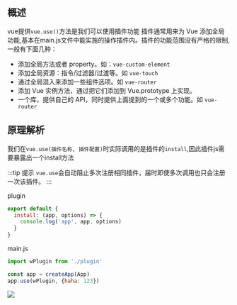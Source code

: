 
## 概述
vue提供`vue.use()`方法是我们可以使用插件功能
插件通常用来为 Vue 添加全局功能,基本在main.js文件中能实施的操作插件内。插件的功能范围没有严格的限制,一般有下面几种：
- 添加全局方法或者 property。如：`vue-custom-element`
- 添加全局资源：指令/过滤器/过渡等。如 `vue-touch`
- 通过全局混入来添加一些组件选项。如 `vue-router`
- 添加 Vue 实例方法，通过把它们添加到 Vue.prototype 上实现。
- 一个库，提供自己的 API，同时提供上面提到的一个或多个功能。如 `vue-router`


## 原理解析
我们在`vue.use(插件名称, 插件配置)`时实际调用的是插件的`install`,因此插件js需要暴露出一个install方法

:::tip 提示
`vue.use`会自动阻止多次注册相同插件，届时即使多次调用也只会注册一次该插件。
:::

plugin 
```js
export default {
  install: (app, options) => {
    console.log('app', app, options)
  }
}
```

main.js
```js
import wPlugin from './plugin'

const app = createApp(App)
app.use(wPlugin, {haha: 123})
```

![](/img/plugin.png)